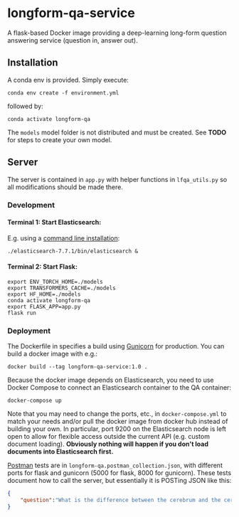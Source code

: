 # longform-qa-service

A flask-based Docker image providing a deep-learning long-form question answering service (question in, answer out).

## Installation

A conda env is provided. Simply execute:

```
conda env create -f environment.yml
```
followed by:

```
conda activate longform-qa
```
The `models` model folder is not distributed and must be created.
See **TODO** for steps to create your own model.

## Server

The server is contained in `app.py` with helper functions in `lfqa_utils.py` so all modifications should be made there.

### Development

#### Terminal 1: Start Elasticsearch:

E.g. using a [command line installation](https://www.elastic.co/guide/en/elasticsearch/reference/current/targz.html):

```
./elasticsearch-7.7.1/bin/elasticsearch & 
```

#### Terminal 2: Start Flask:

```
export ENV_TORCH_HOME=./models
export TRANSFORMERS_CACHE=./models
export HF_HOME=./models
conda activate longform-qa
export FLASK_APP=app.py
flask run
```

### Deployment

The Dockerfile in specifies a build using [Gunicorn](https://flask.palletsprojects.com/en/1.1.x/deploying/wsgi-standalone/) for production.
You can build a docker image with e.g.:

```
docker build --tag longform-qa-service:1.0 .
```

Because the docker image depends on Elasticsearch, you need to use Docker Compose to connect an Elasticsearch container to the QA container:

```
docker-compose up
```

Note that you may need to change the ports, etc., in `docker-compose.yml` to match your needs and/or pull the docker image from docker hub instead of building your own. In particular, port 9200 on the Elasticsearch node is left open to allow for flexible access outside the current API (e.g. custom document loading). **Obviously nothing will happen if you don't load documents into Elasticsearch first.**

[Postman](https://learning.postman.com/) tests are in `longform-qa.postman_collection.json`, with different ports for flask and gunicorn (5000 for flask, 8000 for gunicorn).
These tests document how to call the server, but essentially it is POSTing JSON like this:

```json
{
    "question":"What is the difference between the cerebrum and the cerebellum?"
}
```
